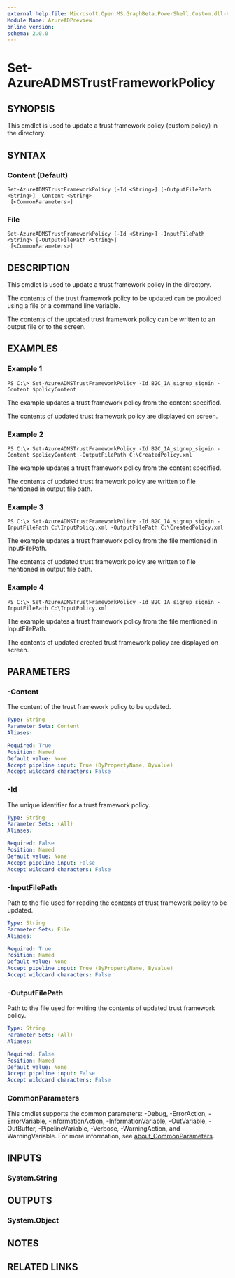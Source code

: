 ```yaml
---
external help file: Microsoft.Open.MS.GraphBeta.PowerShell.Custom.dll-Help.xml
Module Name: AzureADPreview
online version:
schema: 2.0.0
---
```


# Set-AzureADMSTrustFrameworkPolicy

## SYNOPSIS
This cmdlet is used to update a trust framework policy (custom policy) in the directory.

## SYNTAX

### Content (Default)
```
Set-AzureADMSTrustFrameworkPolicy [-Id <String>] [-OutputFilePath <String>] -Content <String>
 [<CommonParameters>]
```

### File
```
Set-AzureADMSTrustFrameworkPolicy [-Id <String>] -InputFilePath <String> [-OutputFilePath <String>]
 [<CommonParameters>]
```

## DESCRIPTION
This cmdlet is used to update a trust framework policy in the directory.

The contents of the trust framework policy to be updated can be provided using a file or a command line variable.

The contents of the updated trust framework policy can be written to an output file or to the screen.

## EXAMPLES

### Example 1
```
PS C:\> Set-AzureADMSTrustFrameworkPolicy -Id B2C_1A_signup_signin -Content $policyContent
```

The example updates a trust framework policy from the content specified.

The contents of updated trust framework policy are displayed on screen.

### Example 2
```
PS C:\> Set-AzureADMSTrustFrameworkPolicy -Id B2C_1A_signup_signin -Content $policyContent -OutputFilePath C:\CreatedPolicy.xml
```

The example updates a trust framework policy from the content specified.

The contents of updated trust framework policy are written to file mentioned in output file path.

### Example 3
```
PS C:\> Set-AzureADMSTrustFrameworkPolicy -Id B2C_1A_signup_signin -InputFilePath C:\InputPolicy.xml -OutputFilePath C:\CreatedPolicy.xml
```

The example updates a trust framework policy from the file mentioned in InputFilePath.

The contents of updated trust framework policy are written to file mentioned in output file path.

### Example 4
```
PS C:\> Set-AzureADMSTrustFrameworkPolicy -Id B2C_1A_signup_signin -InputFilePath C:\InputPolicy.xml
```

The example updates a trust framework policy from the file mentioned in InputFilePath.

The contents of updated created trust framework policy are displayed on screen.

## PARAMETERS

### -Content
The content of the trust framework policy to be updated.

```yaml
Type: String
Parameter Sets: Content
Aliases:

Required: True
Position: Named
Default value: None
Accept pipeline input: True (ByPropertyName, ByValue)
Accept wildcard characters: False
```

### -Id
The unique identifier for a trust framework policy.

```yaml
Type: String
Parameter Sets: (All)
Aliases:

Required: False
Position: Named
Default value: None
Accept pipeline input: False
Accept wildcard characters: False
```

### -InputFilePath
Path to the file used for reading the contents of trust framework policy to be updated.

```yaml
Type: String
Parameter Sets: File
Aliases:

Required: True
Position: Named
Default value: None
Accept pipeline input: True (ByPropertyName, ByValue)
Accept wildcard characters: False
```

### -OutputFilePath
Path to the file used for writing the contents of updated trust framework policy.

```yaml
Type: String
Parameter Sets: (All)
Aliases:

Required: False
Position: Named
Default value: None
Accept pipeline input: False
Accept wildcard characters: False
```

### CommonParameters
This cmdlet supports the common parameters: -Debug, -ErrorAction, -ErrorVariable, -InformationAction, -InformationVariable, -OutVariable, -OutBuffer, -PipelineVariable, -Verbose, -WarningAction, and -WarningVariable. For more information, see [about_CommonParameters](https://go.microsoft.com/fwlink/?LinkID=113216).

## INPUTS

### System.String
## OUTPUTS

### System.Object
## NOTES

## RELATED LINKS
